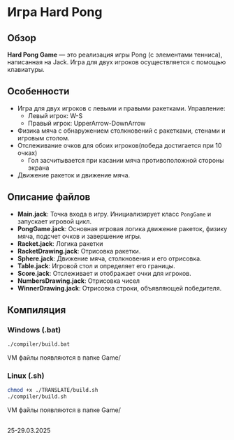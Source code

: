 # Игра Hard Pong

## Обзор
**Hard Pong Game** — это реализация игры Pong (с элементами тенниса), написанная на Jack. Игра для двух игроков осуществляется с помощью клавиатуры.

## Особенности
- Игра для двух игроков с левыми и правыми ракетками. Управление:
  - Левый игрок: W-S
  - Правый игрок: UpperArrow-DownArrow
- Физика мяча с обнаружением столкновений с ракетками, стенами и игровым столом.
- Отслеживание очков для обоих игроков(победа достигается при 10 очках)
  - Гол засчитывается при касании мяча противоположной стороны экрана
- Движение ракеток и движение мяча.

## Описание файлов
- **Main.jack**: Точка входа в игру. Инициализирует класс `PongGame` и запускает игровой цикл.
- **PongGame.jack**: Основная игровая логика движение ракеток, физику мяча, подсчет очков и завершение игры.
- **Racket.jack**: Логика ракетки
- **RacketDrawing.jack**: Отрисовка ракетки.
- **Sphere.jack**: Движение мяча, столкновения и его отрисовка.
- **Table.jack**: Игровой стол и определяет его границы.
- **Score.jack**: Отслеживает и отображает очки для игроков.
- **NumbersDrawing.jack**: Отрисовка чисел
- **WinnerDrawing.jack**: Отрисовка строки, объявляющей победителя.

## Компиляция
### Windows (.bat)
```cmd
./compiler/build.bat
```
VM файлы появляются в папке Game/
### Linux (.sh)
```bash
chmod +x ./TRANSLATE/build.sh
./compiler/build.sh
```
VM файлы появляются в папке Game/

##
25-29.03.2025